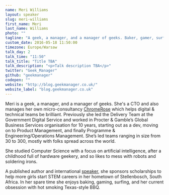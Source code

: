 ```yaml
---
name: Meri Williams
layout: speaker
slug: meri-williams
first_name: Meri
last_name: Williams
photo: ""
tagline: "A geek, a manager, and a manager of geeks. Baker, gamer, surfer"
custom_date: 2016-05-18 11:50:00
timezone: Europe/Warsaw
talk_day: 2
talk_time: "11:50"
talk_title: "Title TBA"
talk_description: "<p>Talk description TBA</p>"
twitter: "Geek_Manager"
github: "geekmanager"
codepen: ""
website: "http://blog.geekmanager.co.uk/"
website_label: "blog.geekmanager.co.uk"
---
```


<p>Meri is a geek, a manager, and a manager of geeks. She's a CTO and also manages her own micro-consultancy <a href="http://www.chromerose.co.uk/">ChromeRose</a> which helps digital & technical teams be brilliant. Previously she led the Delivery Team at the Government Digital Service and worked in Procter & Gamble’s Global Business Services organisation for 10 years, starting out as a dev, moving on to Product Management, and finally Programme & Engineering/Operations Management. She’s led teams ranging in size from 30 to 300, mostly with folks spread across the world.</p>
<p>She studied Computer Science with a focus on artificial intelligence, after a childhood full of hardware geekery, and so likes to mess with robots and soldering irons.</p>
<p>A published author and international <a href="http://lanyrd.com/profile/geek_manager/">speaker</a>, she sponsors scholarships to help more girls start STEM careers in her hometown of Stellenbosch, South Africa. In her spare time she enjoys baking, gaming, surfing, and her current obsession with hot smoking Texas-style BBQ.</p>
